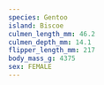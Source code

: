 ```yaml
---
species: Gentoo
island: Biscoe
culmen_length_mm: 46.2
culmen_depth_mm: 14.1
flipper_length_mm: 217
body_mass_g: 4375
sex: FEMALE
---
```

